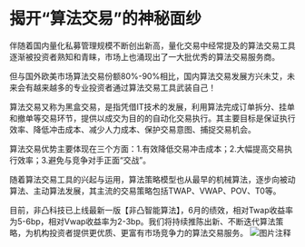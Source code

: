 # 揭开“算法交易”的神秘面纱

伴随着国内量化私募管理规模不断创出新高，量化交易中经常提及的算法交易工具逐渐被投资者熟知和青睐，市场上也涌现出了一大批优秀的算法交易服务商。

但与国外欧美市场算法交易份额80%-90%相比，国内算法交易发展方兴未艾，未来会有越来越多的专业投资者通过算法交易工具武装自己！

算法交易又称为黑盒交易，是指凭借IT技术的发展，利用算法完成订单拆分、挂单和撤单等交易环节，提供以成交为目的的自动化交易执行。其主要目标是保证执行效率、降低冲击成本、减少人力成本、保护交易意图、捕捉交易机会。

算法交易优势主要体现在三个方面：1.有效降低交易冲击成本；2.大幅提高交易执行效率；3.避免与竞争对手正面“交战”。

随着算法交易工具的兴起与运用，算法策略模型也从最早的机械算法，逐步向被动算法、主动算法发展，其主流的交易策略包括TWAP、VWAP、POV、T0等。

目前，非凸科技已上线最新一版【非凸智能算法】，6月的绩效，相对Twap收益率为5-6bp，相对Vwap收益率为2-3bp。我们将持续推陈出新、不断迭代算法策略，为机构投资者提供更优质、更富有市场竞争力的算法交易服务。
![图片注释](http://storage-uqer.datayes.com/6245aa787bf0370166768fd0/3c0322c2-03e9-11ed-99dd-0242ac140002)